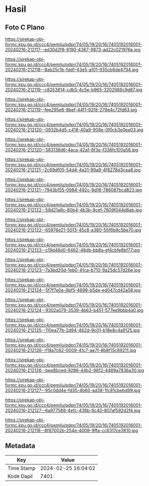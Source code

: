 # Hasil

## Foto C Plano

https://sirekap-obj-formc.kpu.go.id/ccc4/pemilu/pdpr/74/05/19/20/16/7405192016001-20240216-212117--ed30d2f8-9190-4367-9873-ad22c021976e.jpg

https://sirekap-obj-formc.kpu.go.id/ccc4/pemilu/pdpr/74/05/19/20/16/7405192016001-20240216-212118--8ab25c1b-fdd1-43e5-a101-935cb6de4794.jpg

https://sirekap-obj-formc.kpu.go.id/ccc4/pemilu/pdpr/74/05/19/20/16/7405192016001-20240216-212119--c8353814-cdb5-4c5e-b965-3202986c9d87.jpg

https://sirekap-obj-formc.kpu.go.id/ccc4/pemilu/pdpr/74/05/19/20/16/7405192016001-20240216-212119--fee295e6-8bef-44f1-92f8-279e4c72fd63.jpg

https://sirekap-obj-formc.kpu.go.id/ccc4/pemilu/pdpr/74/05/19/20/16/7405192016001-20240216-212120--0932b4d5-c418-40a9-908e-0f0cb3e0ee03.jpg

https://sirekap-obj-formc.kpu.go.id/ccc4/pemilu/pdpr/74/05/19/20/16/7405192016001-20240216-212120--583138d6-4aca-42a1-8f3e-f336fc100a56.jpg

https://sirekap-obj-formc.kpu.go.id/ccc4/pemilu/pdpr/74/05/19/20/16/7405192016001-20240216-212121--2c69df05-54d4-4a31-99a9-4f8278d3cea8.jpg

https://sirekap-obj-formc.kpu.go.id/ccc4/pemilu/pdpr/74/05/19/20/16/7405192016001-20240216-212121--7943b155-0984-492c-9d16-786087bcd823.jpg

https://sirekap-obj-formc.kpu.go.id/ccc4/pemilu/pdpr/74/05/19/20/16/7405192016001-20240216-212122--58d21a9c-80b4-4b3b-9cef-7809f044d6eb.jpg

https://sirekap-obj-formc.kpu.go.id/ccc4/pemilu/pdpr/74/05/19/20/16/7405192016001-20240216-212122--65976e21-5013-45c8-a380-55f6b9c5be70.jpg

https://sirekap-obj-formc.kpu.go.id/ccc4/pemilu/pdpr/74/05/19/20/16/7405192016001-20240216-212123--c19d48d0-6462-48db-bb8a-ef4cbfe8bf77.jpg

https://sirekap-obj-formc.kpu.go.id/ccc4/pemilu/pdpr/74/05/19/20/16/7405192016001-20240216-212123--7a3bd20d-1eb0-41ca-b710-9a25dc57d26e.jpg

https://sirekap-obj-formc.kpu.go.id/ccc4/pemilu/pdpr/74/05/19/20/16/7405192016001-20240216-212124--5f7f7e0e-9bf5-4899-b5de-ed047cd42a58.jpg

https://sirekap-obj-formc.kpu.go.id/ccc4/pemilu/pdpr/74/05/19/20/16/7405192016001-20240216-212124--9302a079-3539-4b63-b451-577ee9bbb4a0.jpg

https://sirekap-obj-formc.kpu.go.id/ccc4/pemilu/pdpr/74/05/19/20/16/7405192016001-20240216-212125--110ea77b-2d94-462d-9c01-b18e8c4a9125.jpg

https://sirekap-obj-formc.kpu.go.id/ccc4/pemilu/pdpr/74/05/19/20/16/7405192016001-20240216-212126--f18a7c62-0009-41c7-ae7f-8b8f15c89211.jpg

https://sirekap-obj-formc.kpu.go.id/ccc4/pemilu/pdpr/74/05/19/20/16/7405192016001-20240216-212126--bee8bced-9286-44b2-9812-4489a7836a30.jpg

https://sirekap-obj-formc.kpu.go.id/ccc4/pemilu/pdpr/74/05/19/20/16/7405192016001-20240216-212127--95c0dd4e-fd35-4b60-ad38-1fc81cbebd99.jpg

https://sirekap-obj-formc.kpu.go.id/ccc4/pemilu/pdpr/74/05/19/20/16/7405192016001-20240216-212127--6a977588-4efc-438b-9c40-807af592d2f4.jpg

https://sirekap-obj-formc.kpu.go.id/ccc4/pemilu/pdpr/74/05/19/20/16/7405192016001-20240216-212118--8f87002b-254e-4009-9ffa-cc6317ce3810.jpg


## Metadata

| Key        | Value               |
| ---------- | ------------------- |
| Time Stamp | 2024-02-25 16:04:02 |
| Kode Dapil | 7401                |



